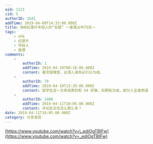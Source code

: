 ```yaml
---
aid: 1121
cid: 5
authorID: 1541
addTime: 2019-04-09T14:33:00.000Z
title: NHK纪录片年轻人的“反叛” ～香港占中75天～
tags:
    - nhk
    - 纪录片
    - 年轻人
    - 香港
comments:
    -
        authorID: 1
        addTime: 2019-04-10T00:16:00.000Z
        content: 看完很难受，台湾人请务必引以为戒。
    -
        authorID: 79
        addTime: 2019-04-10T12:39:00.000Z
        content: 就学生这一方来说真的和 64 好像，后期有分歧，部分人全身而退
    -
        authorID: 1408
        addTime: 2019-04-11T18:05:00.000Z
        content: 评论区五毛怎么那么多？
date: 2019-04-11T18:05:00.000Z
category: 分享发现
---
```


[https://www.youtube.com/watch?v=\_ediOgTBIFw](https://www.youtube.com/watch?v=_ediOgTBIFw)
